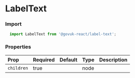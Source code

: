 LabelText
=========

### Import
```js
  import LabelText from '@govuk-react/label-text';
```
<!-- STORY -->



### Properties
Prop | Required | Default | Type | Description
:--- | :------- | :------ | :--- | :----------
 `children` | true |  | node | 


